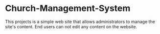 # Church-Management-System
This projects is a simple web site that allows administrators to manage the site's content. 
End users can not edit any content on the website. 
